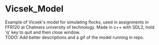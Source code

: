 # Vicsek_Model
Example of Vicsek's model for simulating flocks, used in assignments in FFR120 at Chalmers university of technology.
Made in c++ with SDL2, hold 'q' key to quit and then close window.  
TODO: Add better descriptions and a gif of the model running in repo.
